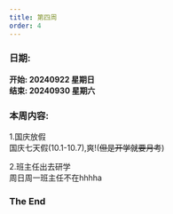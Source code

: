 ```yaml
---
title: 第四周
order: 4
---
```


### 日期:  
**开始: 20240922 星期日**  
**结束: 20240930 星期六**  

### 本周内容:  

1.国庆放假  
国庆七天假(10.1-10.7),爽!(~~但是开学就要月考~~)  

2.班主任出去研学  
周日周一班主任不在hhhha

### The End